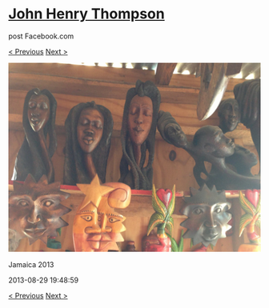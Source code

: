 # [John Henry Thompson](../README.md)
post Facebook.com

[< Previous](2013-08-29-11.md) [Next >](2013-08-29-13.md)

[![](../media/2013-08-29/Jamaica-2023.jpg)](../README.md)

Jamaica 2013

2013-08-29 19:48:59

[< Previous](2013-08-29-11.md) [Next >](2013-08-29-13.md)